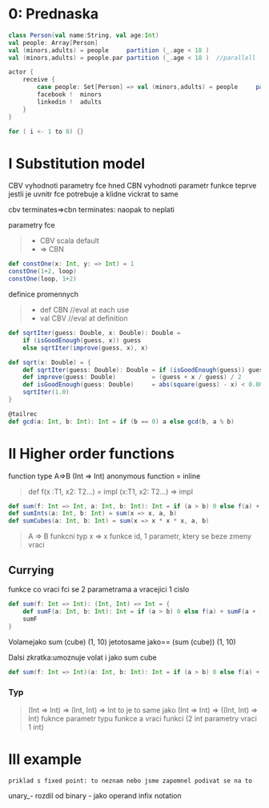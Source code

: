# 0: Prednaska
```scala
class Person(val name:String, val age:Int)
val people: Array[Person]
val (minors,adults) = people     partition (_.age < 18 )
val (minors,adults) = people.par partition (_.age < 18 )  //parallell

actor {
    receive {
        case people: Set[Person] => val (minors,adults) = people     partition (_.age < 18 )
        facebook !  minors
        linkedin !  adults
    }
}

for ( i <- 1 to 8) {}
```

# I Substitution model

CBV vyhodnoti parametry fce hned
CBN vyhodnoti parametr funkce teprve jestli je uvnitr fce potrebuje a klidne vickrat to same

cbv terminates=>cbn terminates: naopak to neplati

parametry fce
> * CBV scala default
> * => CBN


```scala
def constOne(x: Int, y: => Int) = 1
constOne(1+2, loop)
constOne(loop, 1+2)
```

definice promennych
> * def CBN //eval at each use
> * val CBV //eval at definition

```scala
def sqrtIter(guess: Double, x: Double): Double =
    if (isGoodEnough(guess, x)) guess
    else sqrtIter(improve(guess, x), x)

def sqrt(x: Double) = {
    def sqrtIter(guess: Double): Double = if (isGoodEnough(guess)) guess else sqrtIter(improve(guess))
    def improve(guess: Double)          = (guess + x / guess) / 2
    def isGoodEnough(guess: Double)     = abs(square(guess) - x) < 0.001
    sqrtIter(1.0)
}

@tailrec
def gcd(a: Int, b: Int): Int = if (b == 0) a else gcd(b, a % b)
```

# II Higher order functions

function type A=>B (Int => Int)
anonymous function = inline

> def f(x :T1, x2: T2...) =  impl
> (x:T1, x2: T2...)       => impl

```scala
def sum(f: Int => Int, a: Int, b: Int): Int = if (a > b) 0 else f(a) + sum(f, a + 1, b)
def sumInts(a: Int, b: Int) = sum(x => x, a, b)
def sumCubes(a: Int, b: Int) = sum(x => x * x * x, a, b)
```

> A => B funkcni typ
> x => x funkce id, 1 parametr, ktery se beze zmeny vraci

## Currying
funkce co vraci fci se 2 parametrama a vracejici 1 cislo
```scala
def sum(f: Int => Int): (Int, Int) => Int = {
    def sumF(a: Int, b: Int): Int = if (a > b) 0 else f(a) + sumF(a + 1, b)
    sumF
}
```
Volamejako sum (cube) (1, 10)  jetotosame jako== (sum (cube)) (1, 10) 

Dalsi zkratka:umoznuje volat i jako sum cube
```scala
def sum(f: Int => Int)(a: Int, b: Int): Int = if (a > b) 0 else f(a) + sum(f)(a + 1, b)
```
### Typ
> (Int => Int) => (Int, Int) => Int
> to je to same jako
> (Int => Int) => ((Int, Int) => Int)
> fuknce parametr typu funkce a vraci funkci (2 int parametry vraci 1 int)

# III example
    priklad s fixed point: to neznam nebo jsme zapomnel podivat se na to

unary_- rozdil od binary - jako operand infix notation
